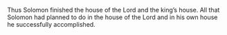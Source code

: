 Thus Solomon finished the house of the Lord and the king’s house. All that Solomon had planned to do in the house of the Lord and in his own house he successfully accomplished.
